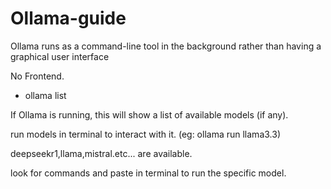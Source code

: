# Ollama-guide

Ollama runs as a command-line tool in the background rather than having a graphical user interface

No Frontend.

- ollama list
  
If Ollama is running, this will show a list of available models (if any).

run models in terminal to interact with it. (eg: ollama run llama3.3)

deepseekr1,llama,mistral.etc... are available.

look for commands and paste in terminal to run the specific model.
